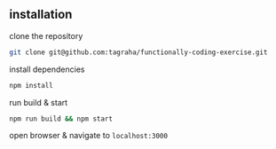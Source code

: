 ## installation

clone the repository
```bash
git clone git@github.com:tagraha/functionally-coding-exercise.git
```

install dependencies
```bash
npm install
```

run build & start
```bash
npm run build && npm start
```

open browser & navigate to `localhost:3000`